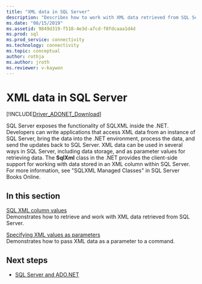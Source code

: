 ```yaml
---
title: "XML data in SQL Server"
description: "Describes how to work with XML data retrieved from SQL Server."
ms.date: "08/15/2019"
ms.assetid: 9849d319-f518-4e3d-a7cd-f8fdcaaa1d4d
ms.prod: sql
ms.prod_service: connectivity
ms.technology: connectivity
ms.topic: conceptual
author: rothja
ms.author: jroth
ms.reviewer: v-kaywon
---
```

# XML data in SQL Server

[!INCLUDE[Driver_ADONET_Download](../../../includes/driver_adonet_download.md)]

SQL Server exposes the functionality of SQLXML inside the .NET. Developers can write applications that access XML data from an instance of SQL Server, bring the data into the .NET environment, process the data, and send the updates back to SQL Server. XML data can be used in several ways in SQL Server, including data storage, and as parameter values for retrieving data. The **SqlXml** class in the .NET provides the client-side support for working with data stored in an XML column within SQL Server. For more information, see "SQLXML Managed Classes" in SQL Server Books Online.  
  
## In this section  
[SQL XML column values](sql-xml-column-values.md)  
Demonstrates how to retrieve and work with XML data retrieved from SQL Server.  
  
[Specifying XML values as parameters](specify-xml-values-parameters.md)  
Demonstrates how to pass XML data as a parameter to a command.  
  
## Next steps
- [SQL Server and ADO.NET](index.md)
